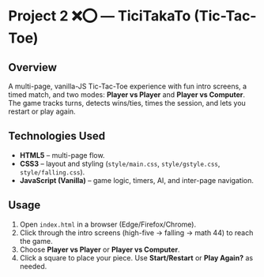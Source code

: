 # Project 2 ❌⭕ — TiciTakaTo (Tic-Tac-Toe)

## Overview
A multi-page, vanilla-JS Tic-Tac-Toe experience with fun intro screens, a timed match, and two modes:
**Player vs Player** and **Player vs Computer**. The game tracks turns, detects wins/ties, times the session, and
lets you restart or play again.

## Technologies Used
- **HTML5** – multi-page flow.
- **CSS3** – layout and styling (`style/main.css`, `style/gstyle.css`, `style/falling.css`).
- **JavaScript (Vanilla)** – game logic, timers, AI, and inter-page navigation.

## Usage
1. Open `index.html` in a browser (Edge/Firefox/Chrome).
2. Click through the intro screens (high-five → falling → math 44) to reach the game.
3. Choose **Player vs Player** or **Player vs Computer**.
4. Click a square to place your piece. Use **Start/Restart** or **Play Again?** as needed.

